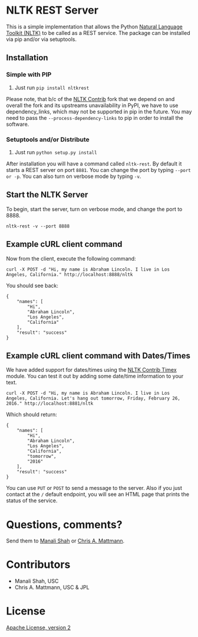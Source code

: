 # NLTK REST Server

This is a simple implementation that allows the Python [Natural Language Toolkit (NLTK)](http://nltk.org/)
to be called as a REST service. The package can be installed via pip and/or via setuptools.

## Installation

### Simple with PIP

 1. Just run `pip install nltkrest`
 
Please note, that b/c of the [NLTK Contrib](http://github.com/manalishah/nltk_contrib) fork
that we depend on and overall the fork and its upstreams unavailability in PyPI, we have to
use dependency_links, which may not be supported in pip in the future. You may need to pass
the `--process-dependency-links` to pip in order to install the software.

### Setuptools and/or Distribute
 
 1. Just run `python setup.py install`

After installation you will have a command called `nltk-rest`. By default it starts a REST server
on port `8881`. You can change the port by typing `--port or -p`. You can also turn on verbose 
mode by typing `-v`.

## Start the NLTK Server 

To begin, start the server, turn on verbose mode, and change the port to 8888.

`nltk-rest -v --port 8888`

## Example cURL client command

Now from the client, execute the following command:

`curl -X POST -d "Hi, my name is Abraham Lincoln. I live in Los Angeles, California." http://localhost:8888/nltk`

You should see back:

```
{
    "names": [
        "Hi",
        "Abraham Lincoln",
        "Los Angeles",
        "California"
    ],
    "result": "success"
}
```

## Example cURL client command with Dates/Times

We have added support for dates/times using the [NLTK Contrib Timex](https://github.com/nltk/nltk_contrib/blob/master/nltk_contrib/timex.py)
module. You can test it out by adding some date/time information to your text.

`curl -X POST -d "Hi, my name is Abraham Lincoln. I live in Los Angeles, California. Let's hang out tomorrow, Friday, February 26, 2016." http://localhost:8881/nltk`

Which should return:

```
{
    "names": [
        "Hi",
        "Abraham Lincoln",
        "Los Angeles",
        "California",
        "tomorrow",
        "2016"
    ],
    "result": "success"
}
```

You can use `PUT` or `POST` to send a message to the server. Also if you just contact at the `/` default endpoint,
you will see an HTML page that prints the status of the service.

Questions, comments?
===================
Send them to [Manali Shah](manalids@usc.edu) or [Chris A. Mattmann](mailto:chris.a.mattmann@jpl.nasa.gov).

Contributors
============
* Manali Shah, USC
* Chris A. Mattmann, USC & JPL

License
=======
[Apache License, version 2](http://www.apache.org/licenses/LICENSE-2.0)